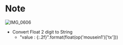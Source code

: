 # Note
![IMG_0606](https://user-images.githubusercontent.com/17475338/124388214-1cf38700-dd0c-11eb-837a-81e6b8e2ce3d.jpg)

- Convert Float 2 digit to String
  - "value : {:.2f}".format(float(op('mousein1')['tx']))
